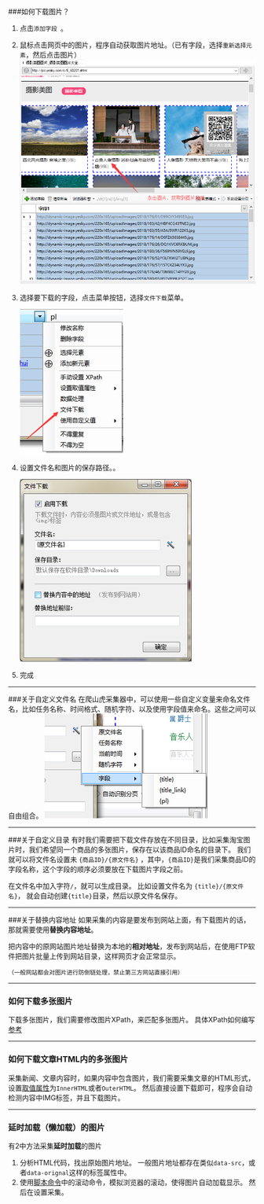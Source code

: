 ###如何下载图片？

1. 点击`添加字段 `。
2. 鼠标点击网页中的图片，程序自动获取图片地址。（已有字段，选择`重新选择元素`，然后点击图片）
    ![download](img/download_0.png)
3. 选择要下载的字段，点击菜单按钮，选择`文件下载`菜单。
    
    ![download](img/download_1.png)

4. 设置文件名和图片的保存路径。。

    ![download](img/download_2.png)

5. 完成

---

###关于自定义文件名
在爬山虎采集器中，可以使用一些自定义变量来命名文件名，比如任务名称、时间格式、随机字符、以及使用字段值来命名。这些之间可以自由组合。
![download](img/download_3.png)

---

###关于自定义目录
有时我们需要把下载文件存放在不同目录，比如采集淘宝图片时，我们希望同一个商品的多张图片，保存在以该商品ID命名的目录下。 我们就可以将文件名设置未 `{商品ID}/{原文件名}` ，其中，`{商品ID}`是我们采集商品ID的字段名称，这个字段的顺序必须要放在下载图片字段之前。

在文件名中加入字符`/`，就可以生成目录。  比如设置文件名为 `{title}/{原文件名}`， 就会自动创建`{title}`目录，然后以原文件名保存。


---

###关于替换内容地址
如果采集的内容是要发布到网站上面，有下载图片的话，那就需要使用**替换内容地址**。

把内容中的原网站图片地址替换为本地的**相对地址**，发布到网站后，在使用FTP软件把图片批量上传到网站目录，这样网页才会正常显示。 

    （一般网站都会对图片进行防倒链处理，禁止第三方网站直接引用）

---

### 如何下载多张图片
下载多张图片，我们需要修改图片XPath，来匹配多张图片。 具体XPath如何编写 [参考](http://www.51pashanhu.com/detail/138)

---

### 如何下载文章HTML内的多张图片
采集新闻、文章内容时，如果内容中包含图片，我们需要采集文章的HTML形式，设置[取值属性](/Docs/attribute)为`InnerHTML`或者`OuterHTML`。 然后直接设置下载即可，程序会自动检测内容中IMG标签，并且下载图片。

---

### 延时加载（懒加载）的图片
有2中方法采集**延时加载**的图片

1. 分析HTML代码，找出原始图片地址。 一般图片地址都存在类似`data-src`，或者`data-orignal`这样的标签属性中。 
2. 使用[脚本命令](/Docs/script)中的滚动命令，模拟浏览器的滚动，使得图片自动加载显示。 然后在设置采集。

